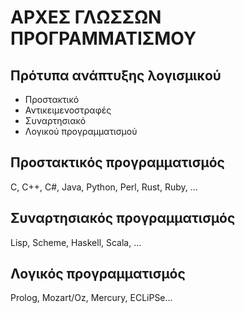 # ΑΡΧΕΣ ΓΛΩΣΣΩΝ ΠΡΟΓΡΑΜΜΑΤΙΣΜΟΥ

## Πρότυπα ανάπτυξης λογισμικού

* Προστακτικό 
* Αντικειμενοστραφές
* Συναρτησιακό
* Λογικού προγραμματισμού


## Προστακτικός προγραμματισμός

C, C++, C#, Java, Python, Perl, Rust, Ruby, ...

## Συναρτησιακός προγραμματισμός

Lisp, Scheme, Haskell, Scala, ...

<!-- ### Haskell

https://github.com/wimvanderbauwhede/HaskellMOOC -->


<!-- ### Windows installation

Εγκατάσταση με το chocolatey στα windows -->

## Λογικός προγραμματισμός

Prolog, Mozart/Oz, Mercury, ECLiPSe...